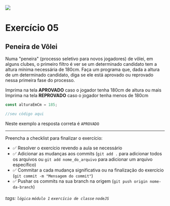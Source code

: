![](https://i.imgur.com/xG74tOh.png)

# Exercício 05

## Peneira de Vôlei

Numa "peneira" (processo seletivo para novos jogadores) de vôlei, em alguns clubes, o primeiro filtro é ver se um determinado candidato tem a altura mínima necessária de 180cm. Faça um programa que, dada a altura de um determinado candidato, diga se ele está aprovado ou reprovado nessa primeira fase do processo.

Imprima na tela **APROVADO** caso o jogador tenha 180cm de altura ou mais
Imprima na tela **REPROVADO** caso o jogador tenha menos de 180cm

```javascript
const alturaEmCm = 185;

//seu código aqui
```

Neste exemplo a resposta correta é `APROVADO`

---

Preencha a checklist para finalizar o exercício:

-   ✅ Resolver o exercício revendo a aula se necessário
-   ✅ Adicionar as mudanças aos commits (`git add .` para adicionar todos os arquivos ou `git add nome_do_arquivo` para adicionar um arquivo específico)
-   ✅ Commitar a cada mudança significativa ou na finalização do exercício (`git commit -m "Mensagem do commit"`)
-   ✅ Pushar os commits na sua branch na origem (`git push origin nome-da-branch`)

###### tags: `lógica` `módulo 1` `exercício de classe` `nodeJS`
